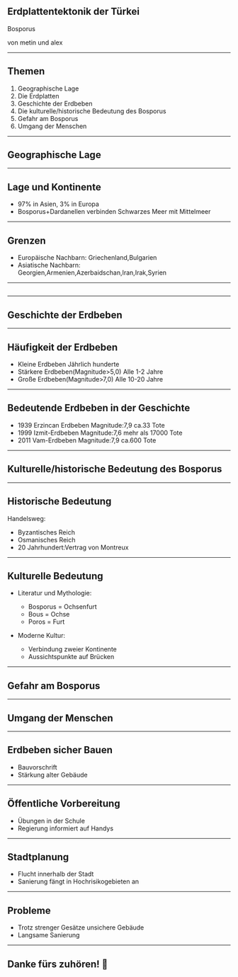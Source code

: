 ## Erdplattentektonik der Türkei

Bosporus

von metin und alex <!-- .element: class="monospacesmall" -->

---

## Themen


1. Geographische Lage 
1. Die Erdplatten 
1. Geschichte der Erdbeben
1. Die kulturelle/historische Bedeutung des Bosporus
1. Gefahr am Bosporus
1. Umgang der Menschen 

---

## Geographische Lage

---

## Lage und Kontinente

- 97% in Asien, 3% in Europa
- Bosporus+Dardanellen verbinden Schwarzes Meer mit Mittelmeer

---

## Grenzen

- Europäische Nachbarn:
    Griechenland,Bulgarien
- Asiatische Nachbarn:
     Georgien,Armenien,Azerbaidschan,Iran,Irak,Syrien


---

## 

<!-- .slide: data-background-image="images/türkei_erdplatten_tektonik.jpeg" -->

---

## Geschichte der Erdbeben

---

## Häufigkeit der Erdbeben

- Kleine Erdbeben Jährlich hunderte <!-- .element: class="fragment" -->
- Stärkere Erdbeben(Magnitude>5,0) Alle 1-2 Jahre <!-- .element: class="fragment" -->
- Große Erdbeben(Magnitude>7,0) Alle 10-20 Jahre <!-- .element: class="fragment" -->

---

## Bedeutende Erdbeben in der Geschichte

- 1939 Erzincan Erdbeben Magnitude:7,9 
ca.33 Tote <!-- .element: class="fragment" -->
- 1999 Izmit-Erdbeben Magnitude:7,6
  mehr als 17000 Tote <!-- .element: class="fragment" -->
- 2011 Vam-Erdbeben Magnitude:7,9
  ca.600 Tote <!-- .element: class="fragment" -->

---

  ## Kulturelle/historische Bedeutung des Bosporus

---

 ## Historische Bedeutung

Handelsweg:

- Byzantisches Reich <!-- .element: class="fragment" -->
- Osmanisches Reich <!-- .element: class="fragment" -->
- 20 Jahrhundert:Vertrag von Montreux <!-- .element: class="fragment" -->

---

## Kulturelle Bedeutung

- Literatur und Mythologie:

  - Bosporus = Ochsenfurt
  - Bous = Ochse
  - Poros = Furt 


- Moderne Kultur:
  - Verbindung zweier Kontinente
  - Aussichtspunkte auf Brücken 

---

## <span class="highlighted-red">Gefahr am Bosporus</span>

<!-- .slide: data-background-image="images/gefahr_am_bosporus.png" -->

---

## Umgang der Menschen

---

## Erdbeben sicher Bauen
- Bauvorschrift
- Stärkung alter Gebäude

---

## Öffentliche Vorbereitung
- Übungen in der Schule
- Regierung informiert auf Handys

---

## Stadtplanung
- Flucht innerhalb der Stadt
- Sanierung fängt in Hochrisikogebieten an

---

## Probleme

- Trotz strenger Gesätze unsichere Gebäude
- Langsame Sanierung

---

## Danke fürs zuhören! 👋
